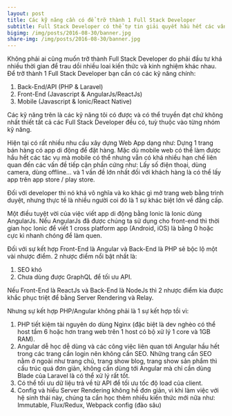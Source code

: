 ```yaml
---
layout: post
title: Các kỹ năng cần có để trỡ thành 1 Full Stack Developer
subtitle: Full Stack Developer có thể tự tin giải quyết hầu hết các vấn đề về web mà không phụ thuộc vào bên nào.
bigimg: /img/posts/2016-08-30/banner.jpg
share-img: /img/posts/2016-08-30/banner.jpg
---
```


Không phải ai cũng muốn trỡ thành Full Stack Developer do phải đầu tư khá nhiều thời gian để trau dồi nhiều loai kiến thức và kinh nghiệm khác nhau. Để trỡ thành 1 Full Stack Developer bạn cần có các kỹ năng chính:

1. Back-End/API (PHP & Laravel)
2. Front-End (Javascript & AngularJs/ReactJs)
3. Mobile (Javascript & Ionic/React Native)

Các kỹ năng trên là các kỹ năng tôi có được và có thể truyền đạt chứ không nhất thiết tất cả các Full Stack Developer đều có, tuỳ thuộc vào từng nhóm kỹ năng.

Hiện tại có rất nhiều nhu cầu xây dựng Web App dạng như: Dựng 1 trang bán hàng có app di động để đặt hàng. Mặc dù mobile web có thể làm được hầu hết các tác vụ mà mobile có thể nhưng vẫn có khá nhiều hạn chế liên quan đến các vấn đề tiếp cận phần cứng như: Lấy số điện thoại, dùng camera, dùng offline... và 1 vấn đề lớn nhất đối với khách hàng là có thể lấy app trên app store / play store.

Đối với developer thì nó khá vô nghĩa và ko khác gì mở trang web bằng trình duyệt, nhưng thực tế là nhiều người coi đó là 1 sự khác biệt lớn về đẳng cấp.

Một điều tuyệt vời của việc viết app di động bằng Ionic là Ionic dùng AngularJs. Nếu AngularJs đã được chúng ta sử dụng cho front-end thì thời gian học Ionic để viết 1 cross platform app (Android, iOS) là bằng 0 hoặc cực kì nhanh chóng để làm quen.

Đối với sự kết hợp Front-End là Angular và Back-End là PHP sẽ bộc lộ một vài nhược điểm. 2 nhược điểm nổi bật nhất là:

1. SEO khó
2. Chưa dùng được GraphQL để tối ưu API.

Nếu Front-End là ReactJs và Back-End là NodeJs thì 2 nhược điểm kia được khắc phục triệt để bằng Server Rendering và Relay.

Nhưng sự kết hợp PHP/Angular không phải là 1 sự kết hợp tồi vì:

1. PHP tiết kiệm tài nguyên do dùng Nginx (đặc biệt là dev nghèo có thể host tầm 6 hoặc hơn trang web trên 1 host có bộ xử lý 1 core và 1GB RAM).
2. Angular dễ học dễ dùng và các công việc liên quan tới Angular hầu hết trong các trang cần login nên không cần SEO. Những trang cần SEO nằm ở ngoài như trang chủ, trang show blog, trang show sản phẩm thì cấu trúc quá đơn giản, không cần dùng tới Angular mà chỉ cần dùng Blade của Laravel là có thể xử lý rất tốt.
3. Có thể tối ưu dữ liệu trả về từ API để tối ưu tốc độ load của client.
4. Config và hiểu Server Rendering không hề đơn giản, vì khi làm việc với hệ sinh thái này, chúng ta cần học thêm nhiều kiến thức mới nữa như: Immutable, Flux/Redux, Webpack config (đào sâu)
